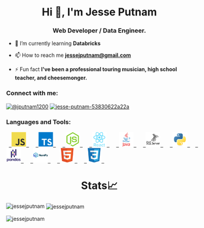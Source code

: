 <h1 align="center">Hi 👋, I'm Jesse Putnam</h1>
<h3 align="center">Web Developer / Data Engineer.</h3>

- 🌱 I’m currently learning **Databricks**

- 📫 How to reach me **jessejputnam@gmail.com**

- ⚡ Fun fact **I've been a professional touring musician, high school teacher, and cheesemonger.**

<h3 align="left">Connect with me:</h3>
<p align="left">
<a href="https://twitter.com/@jputnam1200" target="_blank"><img align="center" src="https://raw.githubusercontent.com/rahuldkjain/github-profile-readme-generator/master/src/images/icons/Social/twitter.svg" alt="@jputnam1200" height="30" width="40" /></a>
<a href="https://linkedin.com/in/jesse-putnam-53830622a" target="_blank"><img align="center" src="https://raw.githubusercontent.com/rahuldkjain/github-profile-readme-generator/master/src/images/icons/Social/linked-in-alt.svg" alt="jesse-putnam-53830622a22a" height="30" width="40" /></a>
</p>

<h3 align="left">Languages and Tools:</h3>

<p align="left"> <code> <a href="https://www.javascript.com/" target="_blank" rel="noreferrer"> <img src="https://raw.githubusercontent.com/devicons/devicon/master/icons/javascript/javascript-original.svg" alt="JavaScript" width="40" height="40"/> </a> </code> <code> <a href="https://www.typescriptlang.org/" target="_blank" rel="noreferrer"> <img src="https://github.com/devicons/devicon/blob/master/icons/typescript/typescript-original.svg" alt="TypeScript" width="40" height="40"/> </a> </code> <code> <a href="https://nodejs.org/en" target="_blank" rel="noreferrer"> <img src="https://github.com/devicons/devicon/blob/master/icons/nodejs/nodejs-original.svg" alt="NodeJS" width="40" height="40"/> </a> </code> <code> <a href="https://reactjs.org/" target="_blank" rel="noreferrer"> <img src="https://raw.githubusercontent.com/devicons/devicon/master/icons/react/react-original-wordmark.svg" alt="react" width="40" height="40"/> </a> </code> <code> <a href="https://www.java.com/en/" target="_blank" rel="noreferrer"> <img src="https://github.com/devicons/devicon/blob/master/icons/java/java-original-wordmark.svg" alt="Java" width="40" height="40"/> </a> </code> <code> <a href="https://www.microsoft.com/en-us/sql-server" target="_blank" rel="noreferrer"> <img src="https://github.com/devicons/devicon/blob/master/icons/microsoftsqlserver/microsoftsqlserver-plain-wordmark.svg" alt="SQL Server" width="40" height="40"/> </a> </code> <code> <a href="https://www.python.org/" target="_blank" rel="noreferrer"> <img src="https://github.com/devicons/devicon/blob/master/icons/python/python-original.svg" alt="Python" width="40" height="40"/> </a> </code> <code> <a href="https://pandas.pydata.org/" target="_blank" rel="noreferrer"> <img src="https://github.com/devicons/devicon/blob/master/icons/pandas/pandas-original-wordmark.svg" alt="Pandas" width="40" height="40"/> </a> </code> <code> <a href="https://numpy.org/" target="_blank" rel="noreferrer"> <img src="https://github.com/devicons/devicon/blob/master/icons/numpy/numpy-original-wordmark.svg" alt="NumPy" width="40" height="40"/> </a> </code> <code> <a href="https://developer.mozilla.org/en-US/docs/Web/HTML" target="_blank" rel="noreferrer"> <img src="https://github.com/devicons/devicon/blob/master/icons/html5/html5-original.svg" alt="html5" width="40" height="40"/> </a> </code> <code> <a href="https://developer.mozilla.org/en-US/docs/Web/CSS" target="_blank" rel="noreferrer"> <img src="https://raw.githubusercontent.com/devicons/devicon/master/icons/css3/css3-original.svg" alt="css3" width="40" height="40"/> </a> </code>  </p>

<h1 align="center">Stats📈</h1> 
<!-- <p align="left"> <img width="45%" src="https://github-readme-stats.vercel.app/api/top-langs?username=jessejputnam&show_icons=true&theme=dracula&title_color=ff8000&text_color=ffffff&bg_color=6a6a6a&locale=en&layout=compact&hide_border=true" alt="jessejputnam" />  <img width="45%" src="https://github-readme-stats.vercel.app/api?username=jessejputnam&show_icons=true&theme=dracula&title_color=ff8000&text_color=ffffff&bg_color=6a6a6a&locale=en&hide_border=true" alt="jessejputnam" /> <img width="45%" src="https://github-readme-streak-stats.herokuapp.com/?user=jessejputnam&theme=highcontrast&hide_border=true" alt="jessejputnam" /> </p>
 -->
<p><img align="left" src="https://github-readme-stats.vercel.app/api/top-langs?username=jessejputnam&show_icons=true&locale=en&layout=compact" alt="jessejputnam" /></p>

<p>&nbsp;<img align="center" src="https://github-readme-stats.vercel.app/api?username=jessejputnam&show_icons=true&locale=en" alt="jessejputnam" /></p>

<p><img align="center" src="https://github-readme-streak-stats.herokuapp.com/?user=jessejputnam&" alt="jessejputnam" /></p>

<!---
jessejputnam/jessejputnam is a ✨ special ✨ repository because its `README.md` (this file) appears on your GitHub profile.
You can click the Preview link to take a look at your changes.
--->
